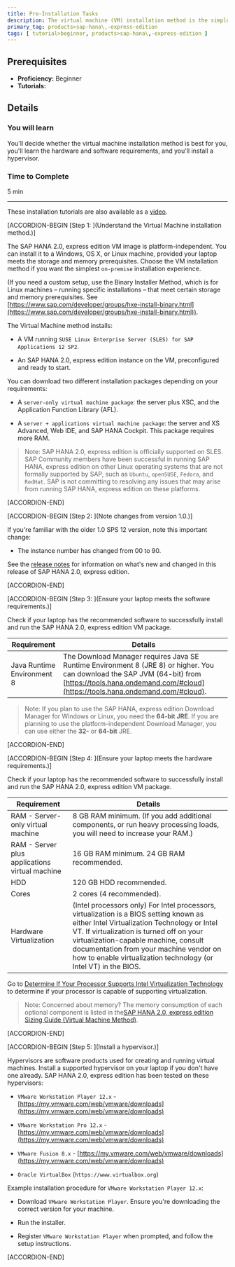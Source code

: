 ```yaml
---
title: Pre-Installation Tasks
description: The virtual machine (VM) installation method is the simplest SAP HANA 2.0, express edition on-premise installation method for compatible Windows, OS X, and Linux laptops. Perform these pre-installation tasks first, before you register.
primary_tag: products>sap-hana\,-express-edition
tags: [ tutorial>beginner, products>sap-hana\,-express-edition ]
---
```


<!-- loio6d73440459d4476c8f21bb852d7f36a4 -->

## Prerequisites
 - **Proficiency:** Beginner
 - **Tutorials:**  

## Details
### You will learn
You'll decide whether the virtual machine installation method is best for you, you'll learn the hardware and software requirements, and you'll install a hypervisor.

### Time to Complete
5 min

---

These installation tutorials are also available as a [video](https://www.sap.com/assetdetail/2016/09/d2900513-8a7c-0010-82c7-eda71af511fa.html).

[ACCORDION-BEGIN [Step 1: ](Understand the Virtual Machine installation method.)]

The SAP HANA 2.0, express edition VM image is platform-independent. You can install it to a Windows, OS X, or Linux machine, provided your laptop meets the storage and memory prerequisites. Choose the VM installation method if you want the simplest `on-premise` installation experience.

(If you need a custom setup, use the Binary Installer Method, which is for Linux machines – running specific installations – that meet certain storage and memory prerequisites. See [https://www.sap.com/developer/groups/hxe-install-binary.html](https://www.sap.com/developer/groups/hxe-install-binary.html)).

The Virtual Machine method installs:

-   A VM running `SUSE Linux Enterprise Server (SLES) for SAP Applications 12 SP2`.

-   An SAP HANA 2.0, express edition instance on the VM, preconfigured and ready to start.


You can download two different installation packages depending on your requirements:

-   A `server-only virtual machine package`: the server plus XSC, and the Application Function Library (AFL).

-   A `server + applications virtual machine package`: the server and XS Advanced, Web IDE, and SAP HANA Cockpit. This package requires more RAM.


> Note:
> SAP HANA 2.0, express edition is officially supported on SLES. SAP Community members have been successful in running SAP HANA, express edition on other Linux operating systems that are not formally supported by SAP, such as `Ubuntu`, `openSUSE`, `Fedora`, and `RedHat`. SAP is not committing to resolving any issues that may arise from running SAP HANA, express edition on these platforms.
> 
> 

[ACCORDION-END]

[ACCORDION-BEGIN [Step 2: ](Note changes from version 1.0.)]

If you're familiar with the older 1.0 SPS 12 version, note this important change:

-   The instance number has changed from 00 to 90.


See the [release notes](https://www.sap.com/developer/topics/sap-hana-express.release-notes.html) for information on what's new and changed in this release of SAP HANA 2.0, express edition.

[ACCORDION-END]

[ACCORDION-BEGIN [Step 3: ](Ensure your laptop meets the software requirements.)]

Check if your laptop has the recommended software to successfully install and run the SAP HANA 2.0, express edition VM package.

|Requirement|Details|
|-----------|-------|
|Java Runtime Environment 8|The Download Manager requires Java SE Runtime Environment 8 (JRE 8) or higher. You can download the SAP JVM (64-bit) from [https://tools.hana.ondemand.com/#cloud](https://tools.hana.ondemand.com/#cloud).|

> Note:
> If you plan to use the SAP HANA, express edition Download Manager for Windows or Linux, you need the **64-bit JRE**. If you are planning to use the platform-independent Download Manager, you can use either the **32-** or **64-bit** JRE.
> 
> 

[ACCORDION-END]

[ACCORDION-BEGIN [Step 4: ](Ensure your laptop meets the hardware requirements.)]

Check if your laptop has the recommended software to successfully install and run the SAP HANA 2.0, express edition VM package.

|Requirement|Details|
|-----------|-------|
|RAM - Server-only virtual machine|8 GB RAM minimum. (If you add additional components, or run heavy processing loads, you will need to increase your RAM.)|
|RAM - Server plus applications virtual machine|16 GB RAM minimum. 24 GB RAM recommended.|
|HDD|120 GB HDD recommended.|
|Cores|2 cores (4 recommended).|
|Hardware Virtualization|(Intel processors only) For Intel processors, virtualization is a BIOS setting known as either Intel Virtualization Technology or Intel VT. If virtualization is turned off on your virtualization-capable machine, consult documentation from your machine vendor on how to enable virtualization technology (or Intel VT) in the BIOS.|

Go to [Determine If Your Processor Supports Intel Virtualization Technology](https://www.intel.com/content/www/us/en/support/articles/000005486/processors.html) to determine if your processor is capable of supporting virtualization.

> Note:
> Concerned about memory? The memory consumption of each optional component is listed in the[SAP HANA 2.0, express edition Sizing Guide (Virtual Machine Method)](https://help.sap.com/viewer/DRAFT/9e4243e92f244537b2164a57a405a9fd/latest/en-US).
> 
> 

[ACCORDION-END]

[ACCORDION-BEGIN [Step 5: ](Install a hypervisor.)]

Hypervisors are software products used for creating and running virtual machines. Install a supported hypervisor on your laptop if you don't have one already. SAP HANA 2.0, express edition has been tested on these hypervisors:

-   `VMware Workstation Player 12.x` - [https://my.vmware.com/web/vmware/downloads](https://my.vmware.com/web/vmware/downloads)

-   `VMware Workstation Pro 12.x` - [https://my.vmware.com/web/vmware/downloads](https://my.vmware.com/web/vmware/downloads)

-   `VMware Fusion 8.x` - [https://my.vmware.com/web/vmware/downloads](https://my.vmware.com/web/vmware/downloads)
-   `Oracle VirtualBox` (`https://www.virtualbox.org`)

Example installation procedure for `VMware Workstation Player 12.x`:

-   Download `VMware Workstation Player`. Ensure you're downloading the correct version for your machine.

-   Run the installer.

-   Register `VMware Workstation Player` when prompted, and follow the setup instructions.


[ACCORDION-END]


